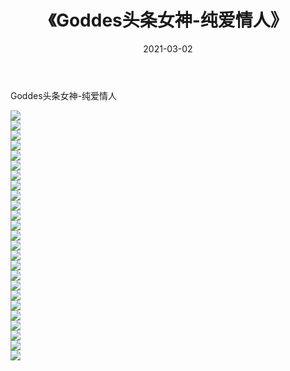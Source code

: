 ﻿---
layout: post
title:  《Goddes头条女神-纯爱情人》
date:   2021-03-02
img: http://img.660000.xyz/Sharelink/网络美图/2021/Goddes头条女神-纯爱情人/000.jpg
categories: [美女, 清纯, 唯美]
---

Goddes头条女神-纯爱情人

  ![](http://img.660000.xyz/Sharelink/网络美图/2021/Goddes头条女神-纯爱情人/001.jpg) <br> ![](http://img.660000.xyz/Sharelink/网络美图/2021/Goddes头条女神-纯爱情人/002.jpg) <br> ![](http://img.660000.xyz/Sharelink/网络美图/2021/Goddes头条女神-纯爱情人/003.jpg) <br> ![](http://img.660000.xyz/Sharelink/网络美图/2021/Goddes头条女神-纯爱情人/004.jpg) <br> ![](http://img.660000.xyz/Sharelink/网络美图/2021/Goddes头条女神-纯爱情人/005.jpg) <br> ![](http://img.660000.xyz/Sharelink/网络美图/2021/Goddes头条女神-纯爱情人/006.jpg) <br> ![](http://img.660000.xyz/Sharelink/网络美图/2021/Goddes头条女神-纯爱情人/007.jpg) <br> ![](http://img.660000.xyz/Sharelink/网络美图/2021/Goddes头条女神-纯爱情人/008.jpg) <br> ![](http://img.660000.xyz/Sharelink/网络美图/2021/Goddes头条女神-纯爱情人/009.jpg) <br> ![](http://img.660000.xyz/Sharelink/网络美图/2021/Goddes头条女神-纯爱情人/010.jpg) <br> ![](http://img.660000.xyz/Sharelink/网络美图/2021/Goddes头条女神-纯爱情人/011.jpg) <br> ![](http://img.660000.xyz/Sharelink/网络美图/2021/Goddes头条女神-纯爱情人/012.jpg) <br> ![](http://img.660000.xyz/Sharelink/网络美图/2021/Goddes头条女神-纯爱情人/013.jpg) <br> ![](http://img.660000.xyz/Sharelink/网络美图/2021/Goddes头条女神-纯爱情人/014.jpg) <br> ![](http://img.660000.xyz/Sharelink/网络美图/2021/Goddes头条女神-纯爱情人/015.jpg) <br> ![](http://img.660000.xyz/Sharelink/网络美图/2021/Goddes头条女神-纯爱情人/016.jpg) <br> ![](http://img.660000.xyz/Sharelink/网络美图/2021/Goddes头条女神-纯爱情人/017.jpg) <br> ![](http://img.660000.xyz/Sharelink/网络美图/2021/Goddes头条女神-纯爱情人/018.jpg) <br> ![](http://img.660000.xyz/Sharelink/网络美图/2021/Goddes头条女神-纯爱情人/019.jpg) <br> ![](http://img.660000.xyz/Sharelink/网络美图/2021/Goddes头条女神-纯爱情人/020.jpg) <br> ![](http://img.660000.xyz/Sharelink/网络美图/2021/Goddes头条女神-纯爱情人/021.jpg) <br> ![](http://img.660000.xyz/Sharelink/网络美图/2021/Goddes头条女神-纯爱情人/022.jpg) <br> ![](http://img.660000.xyz/Sharelink/网络美图/2021/Goddes头条女神-纯爱情人/023.jpg) <br> ![](http://img.660000.xyz/Sharelink/网络美图/2021/Goddes头条女神-纯爱情人/024.jpg) <br> ![](http://img.660000.xyz/Sharelink/网络美图/2021/Goddes头条女神-纯爱情人/025.jpg) <br>